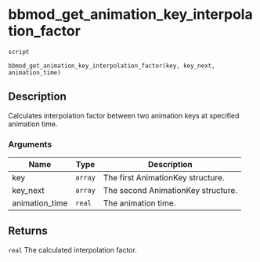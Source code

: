 # bbmod_get_animation_key_interpolation_factor
`script`
```gml
bbmod_get_animation_key_interpolation_factor(key, key_next, animation_time)
```

## Description
Calculates interpolation factor between two animation keys at specified
 animation time.

### Arguments
| Name | Type | Description |
| ---- | ---- | ----------- |
| key | `array` | The first AnimationKey structure. |
| key_next | `array` | The second AnimationKey structure. |
| animation_time | `real` | The animation time. |

## Returns
`real` The calculated interpolation factor.
